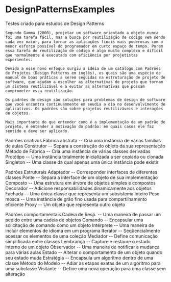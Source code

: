# DesignPatternsExamples
Testes criado para estudos de Design Patterns

    Segundo Gamma (2000), projetar um software orientado a objeto nunca foi uma tarefa fácil, mas a busca por reutilização de código vem sendo cada vez maior, para tornar as aplicações finais mais poderosas com o menor esforço possível do programador em curto espaço de tempo. Porem essa tarefa de reutilização de código é algo muito complexo e difícil que normalmente é executado com eficiência por projetistas experientes.  

    Devido a esse novo enfoque surgiu à idéia de um catálogo com Padrões de Projetos (Design Patterns em inglês), os quais são uma espécie de manual de boas práticas a serem seguidas na estruturação de projeto de software, que ajudam a escolher as alternativas de projeto que tornam um sistema reutilizável e a evitar as alternativas que possam comprometer essa reutilização. 

    Os padrões de design são soluções para problemas de design de software que você encontra continuammente em seudia a dia no desenvolvimento de aplicativos. Os padrões são sobre projetos reutilizáveis ​​e interações de objetos.

    Mais importante do que entender como é a implementação de um padrão de projeto, é entender a motivação do padrão: em quais casos ele faz sentido e deve ser aplicado. 


Padrões criativos
  Fábrica abstrata -- Cria uma instância de várias famílias de aulas
  Construtor -- Separa a construção do objeto da sua representação
  Método de Fábrica -- Cria uma instância de várias classes derivadas
  Protótipo --	Uma instância totalmente inicializada a ser copiada ou clonada
  Singleton --	Uma classe da qual apenas uma única instância pode existir

Padrões Estruturais
  Adaptador --	Corresponder interfaces de diferentes classes
  Ponte --	Separa a interface de um objeto de sua implementação
  Composto --	Uma estrutura em árvore de objetos simples e compostos
  Decorador --	Adicione responsabilidades dinamicamente aos objetos
  Fachada -- Uma única classe que representa um subsistema inteiro
  Peso mosca --	Uma instância de grão fino usada para compartilhamento eficiente
  Proxy --	Um objeto que representa outro objeto

Padrões comportamentais
  Cadeia de Resp. -- Uma maneira de passar um pedido entre uma cadeia de objetos
  Comando -- Encapsular uma solicitação de comando como um objeto
  Intérprete -- Uma maneira de incluir elementos de idioma em um programa
  Iterator -- Seqüencialmente acessar os elementos de uma coleção
  Mediador -- Define comunicação simplificada entre classes
  Lembrança --	Capture e restaure o estado interno de um objeto
  Observador --	Uma maneira de notificar a mudança para várias aulas
  Estado --	Alterar o comportamento de um objeto quando seu estado muda
  Estratégia --	Encapsula um algoritmo dentro de uma classe
  Método do Modelo --	Adiar as etapas exatas de um algoritmo para uma subclasse
  Visitante --	Define uma nova operação para uma classe sem alteração
